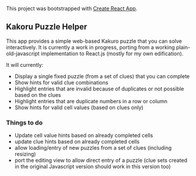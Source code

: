 This project was bootstrapped with [Create React App](https://github.com/facebook/create-react-app).

## Kakoru Puzzle Helper

This app provides a simple web-based Kakuro puzzle that you can solve interactively.
It is currently a work in progress, porting from a working plain-old-javascript implementation to React.js (mostly for my own edification).

It will currently:
- Display a single fixed puzzle (from a set of clues) that you can complete
- Show hints for valid clue combinations
- Highlight entries that are invalid because of duplicates or not possible based on the clues
- Highlight entries that are duplicate numbers in a row or column
- Show hints for valid cell values (based on clues only)

### Things to do
* Update cell value hints based on already completed cells
* update clue hints based on already completed cells
* allow loading/entry of new puzzles from a set of clues (including resizing)
* port the editing view to allow direct entry of a puzzle (clue sets created in the original Javascript version should work in this version too)

